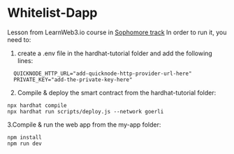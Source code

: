 # Whitelist-Dapp

Lesson from LearnWeb3.io course in [Sophomore track](https://learnweb3.io/courses/c1d7081b-63a9-4c6e-b35c-9fcbbad418b2/lessons)
In order to run it, you need to:
1. create a .env file in the hardhat-tutorial folder and add the following lines:
```  
  QUICKNODE_HTTP_URL="add-quicknode-http-provider-url-here"
  PRIVATE_KEY="add-the-private-key-here"
```
2. Compile & deploy the smart contract from the hardhat-tutorial folder:
```
npx hardhat compile
npx hardhat run scripts/deploy.js --network goerli
```
3.Compile & run the web app from the my-app folder:
```
npm install
npm run dev
```